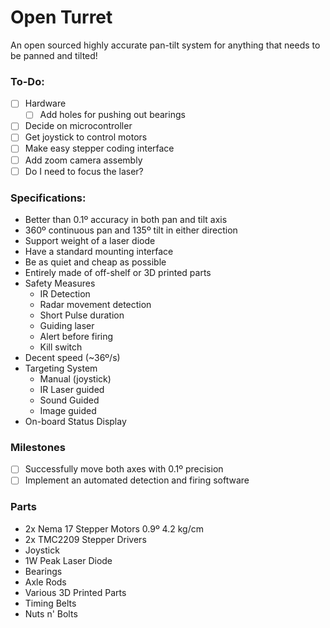 # Open Turret

An open sourced highly accurate pan-tilt system for anything that needs to be panned and tilted!

### To-Do:

- [ ]  Hardware
    - [ ]  Add holes for pushing out bearings
- [ ]  Decide on microcontroller
- [ ]  Get joystick to control motors
- [ ]  Make easy stepper coding interface
- [ ]  Add zoom camera assembly
- [ ]  Do I need to focus the laser?

### Specifications:

- Better than 0.1º accuracy in both pan and tilt axis
- 360º continuous pan and 135º tilt in either direction
- Support weight of a laser diode
- Have a standard mounting interface
- Be as quiet and cheap as possible
- Entirely made of off-shelf or 3D printed parts
- Safety Measures
    - IR Detection
    - Radar movement detection
    - Short Pulse duration
    - Guiding laser
    - Alert before firing
    - Kill switch
- Decent speed (~36º/s)
- Targeting System
    - Manual (joystick)
    - IR Laser guided
    - Sound Guided
    - Image guided
- On-board Status Display

### Milestones

- [ ]  Successfully move both axes with 0.1º precision
- [ ]  Implement an automated detection and firing software

### Parts

- 2x Nema 17 Stepper Motors 0.9º 4.2 kg/cm
- 2x TMC2209 Stepper Drivers
- Joystick
- 1W Peak Laser Diode
- Bearings
- Axle Rods
- Various 3D Printed Parts
- Timing Belts
- Nuts n' Bolts